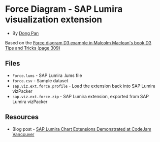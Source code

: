 Force Diagram - SAP Lumira visualization extension
=================================================
* By [Dong Pan](http://scn.sap.com/people/dong.pan)<br>

Based on the [Force diagram D3 example in  Malcolm Maclean's book D3 Tips and Tricks (page 309)](https://leanpub.com/D3-Tips-and-Tricks)

Files
-----------
* `Force.lums` - SAP Lumira .lums file
* `force.csv` - Sample dataset
* `sap.viz.ext.force.profile` - Load the extension back into SAP Lumira vizPacker
* `sap.viz.ext.force.zip` - SAP Lumira extension, exported from SAP Lumira vizPacker


Resources
-----------
* Blog post - [SAP Lumira Chart Extensions Demonstrated at CodeJam Vancouver](http://scn.sap.com/community/lumira/blog/2014/06/28/cool-chart-extensions-demonstrated-at-lumira-codejam-vancouver)